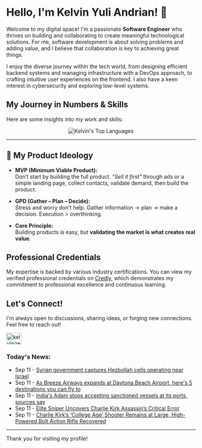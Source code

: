 # Hello, I'm Kelvin Yuli Andrian! 👋

Welcome to my digital space! I'm a passionate **Software Engineer** who thrives on building and collaborating to create meaningful technological solutions. For me, software development is about solving problems and adding value, and I believe that collaboration is key to achieving great things.

I enjoy the diverse journey within the tech world, from designing efficient backend systems and managing infrastructure with a DevOps approach, to crafting intuitive user experiences on the frontend. I also have a keen interest in cybersecurity and exploring low-level systems.

## My Journey in Numbers & Skills

Here are some insights into my work and skills:

<p align="center">
  <img src="https://github-readme-stats.vercel.app/api/top-langs/?username=kelvinzer0&layout=compact&theme=radical" alt="Kelvin's Top Languages" />
</p>

---

## 🚀 My Product Ideology

- **MVP (Minimum Viable Product):**  
  Don’t start by building the full product. *"Sell it first"* through ads or a simple landing page, collect contacts, validate demand, then build the product.

- **GPD (Gather – Plan – Decide):**  
  Stress and worry don’t help. Gather information → plan → make a decision. Execution > overthinking.

- **Core Principle:**  
  Building products is easy, but **validating the market is what creates real value**.

## Professional Credentials

My expertise is backed by various industry certifications. You can view my verified professional credentials on [Credly](https://www.credly.com/users/kelvin-yuli-andrian/badges), which demonstrates my commitment to professional excellence and continuous learning.

## Let's Connect!

I'm always open to discussions, sharing ideas, or forging new connections. Feel free to reach out!

<p align="left">
    <a href="https://linkedin.com/in/kelvinzero" target="blank"><img align="center" src="https://cdn.jsdelivr.net/npm/simple-icons@3.0.1/icons/linkedin.svg" alt="kelvinzero" height="30" width="40" /></a>
</p>

### Today's News:

<!-- feed start -->
- Sep 11 - [Syrian government captures Hezbollah cells operating near Israel](https://www.yahoo.com/news/articles/syrian-government-captures-hezbollah-cells-143438594.html)
- Sep 11 - [As Breeze Airways expands at Daytona Beach Airport, here's 5 destinations you can fly to](https://www.yahoo.com/news/articles/breeze-airways-expands-daytona-beach-141431836.html)
- Sep 11 - [India's Adani stops accepting sanctioned vessels at its ports, sources say](https://finance.yahoo.com/news/indias-adani-stops-accepting-sanctioned-140900677.html)
- Sep 11 - [Elite Sniper Uncovers Charlie Kirk Assassin’s Critical Error](https://www.yahoo.com/news/articles/elite-sniper-uncovers-charlie-kirk-134509897.html)
- Sep 11 - [Charlie Kirk’s ‘College Age’ Shooter Remains at Large, High-Powered Bolt Action Rifle Recovered](https://www.yahoo.com/news/articles/charlie-kirk-shooter-remains-large-132351512.html)
<!-- feed end -->

---

Thank you for visiting my profile!
